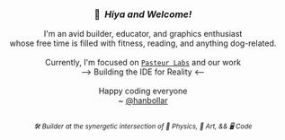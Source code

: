 <div align="center">
  <h3>👋 &nbsp;<i>Hiya and Welcome!</i></h3>
  I'm an avid builder, educator, and graphics enthusiast
  <br/>
  whose free time is filled with fitness, reading, and anything dog-related.
  <br/>
  <br/>
  Currently, I'm focused on <code><a href="https://pasteurlabs.ai/#about" target="_blank">Pasteur Labs</a></code> and our work
  <br/>--> Building the IDE for Reality <--<br/>
<!--   <br/>
  and <a href="https://mrjs.io" target="_blank">MRjs</a>, THE mixed-reality-first web-based game-engine. -->
  <br/>
<!--   <br/> -->
  Happy coding everyone
  <br/>
  ~ <a href="https://hanbollar.dev">@hanbollar</a>
  <h2></h2>
  <sub><i>🛠️ Builder at the synergetic intersection of 🌱 Physics, 🎨 Art, && 🖥️ Code</i></sub>
</div>
